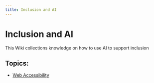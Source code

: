 ```yaml
---
title: Inclusion and AI
---
```


# Inclusion and AI

This Wiki collections knowledge on how to use AI to support inclusion

## Topics:
- [Web Accessibility](./Web_Accessibility/Web_Accessibility)
